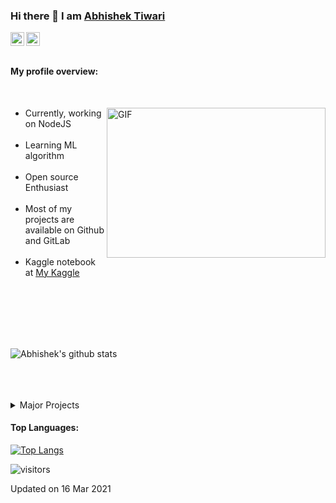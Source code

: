 ### Hi there 👋 I am [Abhishek Tiwari](#)

<a href="https://www.linkedin.com/in/abhishektiwari2024/">
  <img align="left" alt="Abhishek's LinkdeIN" width="22px" src="https://cdn.jsdelivr.net/npm/simple-icons@v3/icons/linkedin.svg" />
</a>
<a href="https://leetcode.com/codegeek07/">
  <img align="left" alt="Abhishek's Leetcode" width="22px" src="https://cdn.jsdelivr.net/npm/simple-icons@v3/icons/leetcode.svg" />
</a>
<br />
<br />

<div>
  <p>

  </p>
</div>


#### My profile overview:
<br>

<div>
  <img align="right" alt="GIF" src="https://giffiles.alphacoders.com/297/2970.gif" width="350" height="240" />
  
  - Currently, working on NodeJS<br><br>
  - Learning ML algorithm <br><br>
  - Open source Enthusiast<br><br>
  - Most of my projects are available on Github and GitLab<br><br>
  - Kaggle notebook at [My Kaggle](#)<br><br>
  
  <br>
  <br>
  <br>
  <br>

</div>
<div>

![Abhishek's github stats](https://github-readme-stats.vercel.app/api?username=AbhishekTiwari07&show_icons=true&theme=radical)

</div>

<br />
<br />
<br />
<details>
<summary>
   Major Projects
</summary>

<br />

[![ReadMe Card](https://github-readme-stats.vercel.app/api/pin/?username=AbhishekTiwari07&repo=NutriVeal_WebApp)](https://github.com/AbhishekTiwari07/NodeJS_Projects)
[![ReadMe Card](https://github-readme-stats.vercel.app/api/pin/?username=AbhishekTiwari07&repo=NutriVeal)](https://github.com/AbhishekTiwari07/NutriVeal)
[![ReadMe Card](https://github-readme-stats.vercel.app/api/pin/?username=AbhishekTiwari07&repo=Chat-App-with-Sentiment-Analysis)](https://github.com/AbhishekTiwari07/Chat-App-with-Sentiment-Analysis)
[![ReadMe Card](https://github-readme-stats.vercel.app/api/pin/?username=AbhishekTiwari07&repo=Image-Search)](https://github.com/AbhishekTiwari07/Image-Search)

<br />


![picture](https://raw.githubusercontent.com/saadeghi/saadeghi/master/dino.gif)
</details>

<h4>Top Languages:</h4>

[![Top Langs](https://github-readme-stats.vercel.app/api/top-langs/?username=AbhishekTiwari07&hide=html)](https://github.com/AbhishekTiwari07/github-readme-stats)

![visitors](https://visitor-badge.laobi.icu/badge?page_id=AbhishekTiwari07.AbhishekTiwari07)

<p>Updated on 16 Mar 2021</p>
